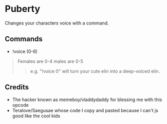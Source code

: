 # Puberty
Changes your characters voice with a command.

## Commands
* !voice (0-6)
>Females are 0-4 males are 0-5
>>e.g. "!voice 0" will turn your cute elin into a deep-voiced elin.

## Credits
* The hacker known as memeboy/vladdydaddy for blessing me with this opcode
* Teralove/Saegusae whose code I copy and pasted because I can't js good like the cool kids
